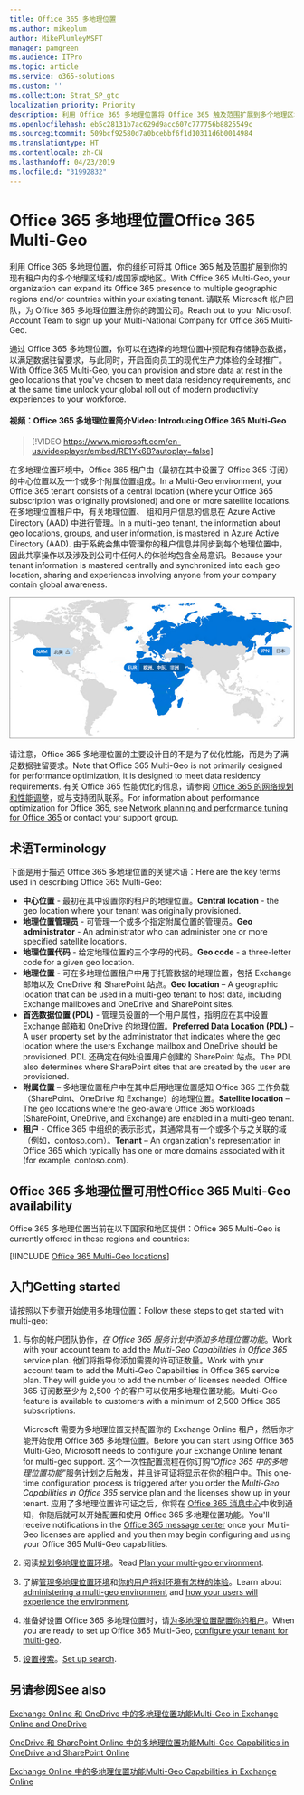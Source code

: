```yaml
---
title: Office 365 多地理位置
ms.author: mikeplum
author: MikePlumleyMSFT
manager: pamgreen
ms.audience: ITPro
ms.topic: article
ms.service: o365-solutions
ms.custom: ''
ms.collection: Strat_SP_gtc
localization_priority: Priority
description: 利用 Office 365 多地理位置将 Office 365 触及范围扩展到多个地理区域。
ms.openlocfilehash: eb5c28131b7ac629d9acc607c777756b8825549c
ms.sourcegitcommit: 509bcf92580d7a0bcebbf6f1d10311d6b0014984
ms.translationtype: HT
ms.contentlocale: zh-CN
ms.lasthandoff: 04/23/2019
ms.locfileid: "31992832"
---
```

# <a name="office-365-multi-geo"></a><span data-ttu-id="0728a-103">Office 365 多地理位置</span><span class="sxs-lookup"><span data-stu-id="0728a-103">Office 365 Multi-Geo</span></span>

<span data-ttu-id="0728a-104">利用 Office 365 多地理位置，你的组织可将其 Office 365 触及范围扩展到你的现有租户内的多个地理区域和/或国家或地区。</span><span class="sxs-lookup"><span data-stu-id="0728a-104">With Office 365 Multi-Geo, your organization can expand its Office 365 presence to multiple geographic regions and/or countries within your existing tenant.</span></span> <span data-ttu-id="0728a-105">请联系 Microsoft 帐户团队，为 Office 365 多地理位置注册你的跨国公司。</span><span class="sxs-lookup"><span data-stu-id="0728a-105">Reach out to your Microsoft Account Team to sign up your Multi-National Company for Office 365 Multi-Geo.</span></span>
  
<span data-ttu-id="0728a-106">通过 Office 365 多地理位置，你可以在选择的地理位置中预配和存储静态数据，以满足数据驻留要求，与此同时，开启面向员工的现代生产力体验的全球推广。</span><span class="sxs-lookup"><span data-stu-id="0728a-106">With Office 365 Multi-Geo, you can provision and store data at rest in the geo locations that you've chosen to meet data residency requirements, and at the same time unlock your global roll out of modern productivity experiences to your workforce.</span></span>

#### <a name="video-introducing-office-365-multi-geo"></a><span data-ttu-id="0728a-107">视频：Office 365 多地理位置简介</span><span class="sxs-lookup"><span data-stu-id="0728a-107">Video: Introducing Office 365 Multi-Geo</span></span>

> [!VIDEO https://www.microsoft.com/en-us/videoplayer/embed/RE1Yk6B?autoplay=false]

<span data-ttu-id="0728a-108">在多地理位置环境中，Office 365 租户由（最初在其中设置了 Office 365 订阅）的中心位置以及一个或多个附属位置组成。</span><span class="sxs-lookup"><span data-stu-id="0728a-108">In a Multi-Geo environment, your Office 365 tenant consists of a central location (where your Office 365 subscription was originally provisioned) and one or more satellite locations.</span></span> <span data-ttu-id="0728a-109">在多地理位置租户中，有关地理位置、 组和用户信息的信息在 Azure Active Directory (AAD) 中进行管理。</span><span class="sxs-lookup"><span data-stu-id="0728a-109">In a multi-geo tenant, the information about geo locations, groups, and user information, is mastered in Azure Active Directory (AAD).</span></span> <span data-ttu-id="0728a-110">由于系统会集中管理你的租户信息并同步到每个地理位置中，因此共享操作以及涉及到公司中任何人的体验均包含全局意识。</span><span class="sxs-lookup"><span data-stu-id="0728a-110">Because your tenant information is mastered centrally and synchronized into each geo location, sharing and experiences involving anyone from your company contain global awareness.</span></span>

![SharePoint 管理中心中多地理位置地图的屏幕截图](media/multi-geo-world-map.png)

<span data-ttu-id="0728a-112">请注意，Office 365 多地理位置的主要设计目的不是为了优化性能，而是为了满足数据驻留要求。</span><span class="sxs-lookup"><span data-stu-id="0728a-112">Note that Office 365 Multi-Geo is not primarily designed for performance optimization, it is designed to meet data residency requirements.</span></span> <span data-ttu-id="0728a-113">有关 Office 365 性能优化的信息，请参阅 [Office 365 的网络规划和性能调整](https://support.office.com/article/e5f1228c-da3c-4654-bf16-d163daee8848)，或与支持团队联系。</span><span class="sxs-lookup"><span data-stu-id="0728a-113">For information about performance optimization for Office 365, see [Network planning and performance tuning for Office 365](https://support.office.com/article/e5f1228c-da3c-4654-bf16-d163daee8848) or contact your support group.</span></span>

## <a name="terminology"></a><span data-ttu-id="0728a-114">术语</span><span class="sxs-lookup"><span data-stu-id="0728a-114">Terminology</span></span>

<span data-ttu-id="0728a-115">下面是用于描述 Office 365 多地理位置的关键术语：</span><span class="sxs-lookup"><span data-stu-id="0728a-115">Here are the key terms used in describing Office 365 Multi-Geo:</span></span>

- <span data-ttu-id="0728a-116">**中心位置** - 最初在其中设置你的租户的地理位置。</span><span class="sxs-lookup"><span data-stu-id="0728a-116">**Central location** - the geo location where your tenant was originally provisioned.</span></span>
- <span data-ttu-id="0728a-117">**地理位置管理员** - 可管理一个或多个指定附属位置的管理员。</span><span class="sxs-lookup"><span data-stu-id="0728a-117">**Geo administrator** - An administrator who can administer one or more specified satellite locations.</span></span>
- <span data-ttu-id="0728a-118">**地理位置代码** - 给定地理位置的三个字母的代码。</span><span class="sxs-lookup"><span data-stu-id="0728a-118">**Geo code** - a three-letter code for a given geo location.</span></span>
- <span data-ttu-id="0728a-119">**地理位置** - 可在多地理位置租户中用于托管数据的地理位置，包括 Exchange 邮箱以及 OneDrive 和 SharePoint 站点。</span><span class="sxs-lookup"><span data-stu-id="0728a-119">**Geo location** – A geographic location that can be used in a multi-geo tenant to host data, including Exchange mailboxes and OneDrive and SharePoint sites.</span></span>
- <span data-ttu-id="0728a-120">**首选数据位置 (PDL)** - 管理员设置的一个用户属性，指明应在其中设置 Exchange 邮箱和 OneDrive 的地理位置。</span><span class="sxs-lookup"><span data-stu-id="0728a-120">**Preferred Data Location (PDL)** – A user property set by the administrator that indicates where the geo location where the users Exchange mailbox and OneDrive should be provisioned.</span></span> <span data-ttu-id="0728a-121">PDL 还确定在何处设置用户创建的 SharePoint 站点。</span><span class="sxs-lookup"><span data-stu-id="0728a-121">The PDL also determines where SharePoint sites that are created by the user are provisioned.</span></span>
- <span data-ttu-id="0728a-122">**附属位置** – 多地理位置租户中在其中启用地理位置感知 Office 365 工作负载（SharePoint、OneDrive 和 Exchange）的地理位置。</span><span class="sxs-lookup"><span data-stu-id="0728a-122">**Satellite location** – The geo locations where the geo-aware Office 365 workloads (SharePoint, OneDrive, and Exchange) are enabled in a multi-geo tenant.</span></span>
- <span data-ttu-id="0728a-123">**租户** - Office 365 中组织的表示形式，其通常具有一个或多个与之关联的域（例如，contoso.com）。</span><span class="sxs-lookup"><span data-stu-id="0728a-123">**Tenant** – An organization's representation in Office 365 which typically has one or more domains associated with it (for example, contoso.com).</span></span>

## <a name="office-365-multi-geo-availability"></a><span data-ttu-id="0728a-124">Office 365 多地理位置可用性</span><span class="sxs-lookup"><span data-stu-id="0728a-124">Office 365 Multi-Geo availability</span></span>

<span data-ttu-id="0728a-125">Office 365 多地理位置当前在以下国家和地区提供：</span><span class="sxs-lookup"><span data-stu-id="0728a-125">Office 365 Multi-Geo is currently offered in these regions and countries:</span></span>

[!INCLUDE [Office 365 Multi-Geo locations](includes/office-365-multi-geo-locations.md)]

## <a name="getting-started"></a><span data-ttu-id="0728a-126">入门</span><span class="sxs-lookup"><span data-stu-id="0728a-126">Getting started</span></span>

<span data-ttu-id="0728a-127">请按照以下步骤开始使用多地理位置：</span><span class="sxs-lookup"><span data-stu-id="0728a-127">Follow these steps to get started with multi-geo:</span></span>

1. <span data-ttu-id="0728a-128">与你的帐户团队协作，_在 Office 365 服务计划中添加多地理位置功能_。</span><span class="sxs-lookup"><span data-stu-id="0728a-128">Work with your account team to add the _Multi-Geo Capabilities in Office 365_ service plan.</span></span> <span data-ttu-id="0728a-129">他们将指导你添加需要的许可证数量。</span><span class="sxs-lookup"><span data-stu-id="0728a-129">Work with your account team to add the Multi-Geo Capabilities in Office 365 service plan. They will guide you to add the number of licenses needed.</span></span> <span data-ttu-id="0728a-130">Office 365 订阅数至少为 2,500 个的客户可以使用多地理位置功能。</span><span class="sxs-lookup"><span data-stu-id="0728a-130">Multi-Geo feature is available to customers with a minimum of 2,500 Office 365 subscriptions.</span></span>

   <span data-ttu-id="0728a-131">Microsoft 需要为多地理位置支持配置你的 Exchange Online 租户，然后你才能开始使用 Office 365 多地理位置。</span><span class="sxs-lookup"><span data-stu-id="0728a-131">Before you can start using Office 365 Multi-Geo, Microsoft needs to configure your Exchange Online tenant for multi-geo support.</span></span> <span data-ttu-id="0728a-132">这个一次性配置流程在你订购“*Office 365 中的多地理位置功能*”服务计划之后触发，并且许可证将显示在你的租户中。</span><span class="sxs-lookup"><span data-stu-id="0728a-132">This one-time configuration process is triggered after you order the *Multi-Geo Capabilities in Office 365* service plan and the licenses show up in your tenant.</span></span> <span data-ttu-id="0728a-133">应用了多地理位置许可证之后，你将在 [Office 365 消息中心](https://support.office.com/article/38FB3333-BFCC-4340-A37B-DEDA509C2093)中收到通知，你随后就可以开始配置和使用 Office 365 多地理位置功能。</span><span class="sxs-lookup"><span data-stu-id="0728a-133">You'll receive notifications in the [Office 365 message center](https://support.office.com/article/38FB3333-BFCC-4340-A37B-DEDA509C2093) once your Multi-Geo licenses are applied and you then may begin configuring and using your Office 365 Multi-Geo capabilities.</span></span>

2. <span data-ttu-id="0728a-134">阅读[规划多地理位置环境](plan-for-multi-geo.md)。</span><span class="sxs-lookup"><span data-stu-id="0728a-134">Read [Plan your multi-geo environment](plan-for-multi-geo.md).</span></span>

3. <span data-ttu-id="0728a-135">了解[管理多地理位置环境](administering-a-multi-geo-environment.md)和[你的用户将对环境有怎样的体验](multi-geo-user-experience.md)。</span><span class="sxs-lookup"><span data-stu-id="0728a-135">Learn about [administering a multi-geo environment](administering-a-multi-geo-environment.md) and [how your users will experience the environment](multi-geo-user-experience.md).</span></span>

4. <span data-ttu-id="0728a-136">准备好设置 Office 365 多地理位置时，请[为多地理位置配置你的租户](multi-geo-tenant-configuration.md)。</span><span class="sxs-lookup"><span data-stu-id="0728a-136">When you are ready to set up Office 365 Multi-Geo, [configure your tenant for multi-geo](multi-geo-tenant-configuration.md).</span></span>

5. <span data-ttu-id="0728a-137">[设置搜索](configure-search-for-multi-geo.md)。</span><span class="sxs-lookup"><span data-stu-id="0728a-137">[Set up search](configure-search-for-multi-geo.md).</span></span>

## <a name="see-also"></a><span data-ttu-id="0728a-138">另请参阅</span><span class="sxs-lookup"><span data-stu-id="0728a-138">See also</span></span>

[<span data-ttu-id="0728a-139">Exchange Online 和 OneDrive 中的多地理位置功能</span><span class="sxs-lookup"><span data-stu-id="0728a-139">Multi-Geo in Exchange Online and OneDrive</span></span>](https://Aka.ms/GoMultiGeo)

[<span data-ttu-id="0728a-140">OneDrive 和 SharePoint Online 中的多地理位置功能</span><span class="sxs-lookup"><span data-stu-id="0728a-140">Multi-Geo Capabilities in OneDrive and SharePoint Online</span></span>](https://docs.microsoft.com/office365/enterprise/multi-geo-capabilities-in-onedrive-and-sharepoint-online-in-office-365)

[<span data-ttu-id="0728a-141">Exchange Online 中的多地理位置功能</span><span class="sxs-lookup"><span data-stu-id="0728a-141">Multi-Geo Capabilities in Exchange Online</span></span>](https://docs.microsoft.com/office365/enterprise/multi-geo-capabilities-in-exchange-online)
